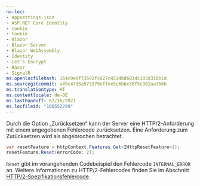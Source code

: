 ```yaml
---
no-loc:
- appsettings.json
- ASP.NET Core Identity
- cookie
- Cookie
- Blazor
- Blazor Server
- Blazor WebAssembly
- Identity
- Let's Encrypt
- Razor
- SignalR
ms.openlocfilehash: 164c9e8f73502fc627c4514bd683dc183d318b1d
ms.sourcegitcommit: a49c47d5a573379effee5c6b6e36f5c302aa756b
ms.translationtype: HT
ms.contentlocale: de-DE
ms.lasthandoff: 02/16/2021
ms.locfileid: "100552299"
---
```

Durch die Option „Zurücksetzen“ kann der Server eine HTTP/2-Anforderung mit einem angegebenen Fehlercode zurücksetzen. Eine Anforderung zum Zurücksetzen wird als abgebrochen betrachtet.

```csharp
var resetFeature = httpContext.Features.Get<IHttpResetFeature>();
resetFeature.Reset(errorCode: 2);
```

`Reset` gibt im vorangehenden Codebeispiel den Fehlercode `INTERNAL_ERROR` an. Weitere Informationen zu HTTP/2-Fehlercodes finden Sie im Abschnitt [HTTP/2-Spezifikationsfehlercode](https://tools.ietf.org/html/rfc7540#page-50).
